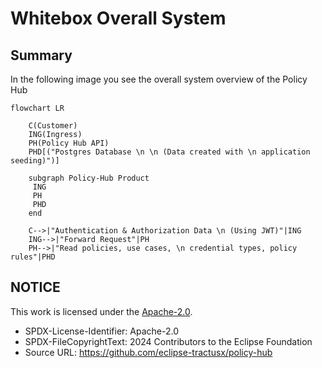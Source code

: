 # Whitebox Overall System

## Summary

In the following image you see the overall system overview of the Policy Hub

```mermaid
flowchart LR

    C(Customer)
    ING(Ingress)
    PH(Policy Hub API)
    PHD[("Postgres Database \n \n (Data created with \n application seeding)")]

    subgraph Policy-Hub Product   
     ING
     PH
     PHD
    end

    C-->|"Authentication & Authorization Data \n (Using JWT)"|ING
    ING-->|"Forward Request"|PH
    PH-->|"Read policies, use cases, \n credential types, policy rules"|PHD

```

## NOTICE

This work is licensed under the [Apache-2.0](https://www.apache.org/licenses/LICENSE-2.0).

- SPDX-License-Identifier: Apache-2.0
- SPDX-FileCopyrightText: 2024 Contributors to the Eclipse Foundation
- Source URL: https://github.com/eclipse-tractusx/policy-hub

